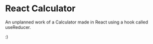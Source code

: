 # React Calculator

An unplanned work of a Calculator made in React using a hook called useReducer.

:)
